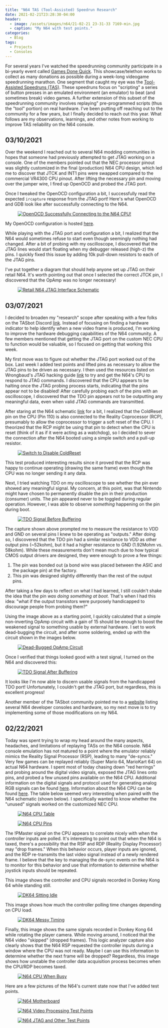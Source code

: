```yaml
---
title: "N64 TAS (Tool-Assisted) Speedrun Research"
date: 2021-02-21T23:28:30-04:00
header:
  - image: /assets/images/n64/21-02-21 23-31-33 7169-min.jpg
  - caption: "My N64 with test points."
categories:
  - Blog
tags:
  - Projects
  - Consoles
---
```


For several years I've watched the speedrunning community participate in a bi-yearly event called [Games Done Quick](https://gamesdonequick.com/). This showcase/telethon works to collect as many donations as possible during a week-long videogame speedrunning marathon. One segment that caught my eye was the [Tool-Assisted Speedruns (TAS)](http://tasvideos.org/). These speedruns focus on "scripting" a series of button presses in an emulated environment (an emulator) to beat (and sometimes break) video games. A further extension of this subset of the speedrunning community involves replaying" pre-programmed scripts (thus the "tool" portion) on real hardware. I've been putting off reaching out to the community for a few years, but I finally decided to reach out this year. What follows are my observations, learnings, and other notes from working to improve TAS reliability on the N64 console.

## 03/10/2021

Over the weekend I reached out to several N64 modding communities in hopes that someone had previously attempted to get JTAG working on a console. One of the members pointed out that the NEC processor pinout was slightly customized in the final (production) N64 CPU design, which led me to discover that JTCK and INT1 pins were swapped compared to the commercial VR4300 CPU pinout. After lifting the necessary pin and moving over the jumper wire, I fired up OpenOCD and probed the JTAG port. 

Once I tweaked the OpenOCD configuration a bit, I successfully read the expected `ircapture` response from the JTAG port! Here's what OpenOCD and GDB look like after successfully connecting to the N64.

<figure>
  <a href="/assets/images/n64/openocd_gdb_ubuntu.png"><img src="/assets/images/n64/openocd_gdb_ubuntu.png" alt="OpenOCD Successfully Connecting to the N64 CPU!"></a>
</figure>

My OpenOCD configuration is hosted [here](https://github.com/juchong/openocd_n64).


While playing with the JTAG port and configuration a bit, I realized that the N64 would sometimes refuse to start even though seemingly nothing had changed. After a bit of probing with my oscilloscope, I discovered that the JTAG lines would start floating when my debugger released (high-z) the pins. I quickly fixed this issue by adding 10k pull-down resistors to each of the JTAG pins. 


I've put together a diagram that should help anyone set up JTAG on their retail N64. It's worth pointing out that once I selected the correct JTCK pin, I discovered that the OpAmp was no longer necessary! 

<figure>
  <a href="/assets/images/n64/N64_JTAG_JuanC_RevA.JPG"><img src="/assets/images/n64/N64_JTAG_JuanC_RevA.JPG" alt="Retail N64 JTAG Interface Schematic"></a>
</figure>

## 03/07/2021

I decided to broaden my "research" scope after speaking with a few folks on the TASbot Discord [link](https://discord.com/invite/CwnDTug). Instead of focusing on finding a hardware indicator to help identify when a new video frame is produced, I'm working to improve the hardware debugging capabilities of the N64 community. A few members mentioned that getting the JTAG port on the custom NEC CPU to function would be valuable, so I focused on getting that working this week. 

My first move was to figure out whether the JTAG port worked out of the box. Last week I added test points and lifted pins as necessary to allow the JTAG pins to be driven as necessary. I then used the resources listed on Wrongbaud's JTAG hacking guide [link](https://wrongbaud.github.io/posts/jtag-hdd/) to try and get the N64's CPU to respond to JTAG commands. I discovered that the CPU appears to be halting once the JTAG probing process starts, indicating that the pins appear not to be disabled! After carefully probing each of the pins with an oscilloscope, I discovered that the TDO pin appears not to be outputting any meaningful data, even when valid JTAG commands are transmitted. 

After staring at the N64 schematic [link](https://console5.com/techwiki/images/a/a2/N64_NUS-CPU-03.pdf) for a bit, I realized that the ColdReset pin on the CPU (Pin 110) is also connected to the Reality Coprocessor (RCP), presumably to allow the coprocessor to trigger a soft reset of the CPU. I theorized that the RCP might be using that pin to detect when the CPU is reset (think of it as if it were acting as a watchdog), so I decided to sever the connection after the N64 booted using a simple switch and a pull-up resistor. 

<figure>
  <a href="/assets/images/n64/21-03-07 00-53-16 7292.jpg"><img src="/assets/images/n64/21-03-07 00-53-16 7292.jpg" alt="Switch to Disable ColdReset"></a>
</figure>


This test produced interesting results since it proved that the RCP was happy to continue operating (drawing the same frame) even though the CPU was no longer sending it any data. 

Next, I tried watching TDO on my oscilloscope to see whether the pin ever showed any meaningful signal. My concern, at this point, was that Nintendo might have chosen to permanently disable the pin in their production (consumer) units. The pin appeared never to be toggled during regular operation. However, I was able to observe *something* happening on the pin during boot. 

<figure>
  <a href="/assets/images/n64/image_pre_opamp.png"><img src="/assets/images/n64/image_pre_opamp.png" alt="TDO Signal Before Buffering"></a>
</figure>

The capture shown above prompted me to measure the resistance to VDD and GND on several pins I knew to be operating as "outputs." After doing so, I discovered that the TDO pin had a similar resistance to VDD as other output pins (~52kohm), but it had a higher resistance to GND (1.92Mohm vs. 58kohm). While these measurements don't mean much due to how typical CMOS output drivers are designed, they were enough to prove a few things:

1. The pin was bonded out (a bond wire was placed between the ASIC and the package pin) at the factory.
2. This pin was designed slightly differently than the rest of the output pins. 

After taking a few days to reflect on what I had learned, I still couldn't shake the idea that the pin *was doing something at boot.* That's when I had this idea: "what if the output transistors were purposely handicapped to discourage people from probing them?"

Using the image above as a starting point, I quickly calculated that a simple non-inverting OpAmp circuit with a gain of 15 should be enough to boost the weakened signal to something usable by external hardware. I set to work dead-bugging the circuit, and after some soldering, ended up with the circuit shown in the images below. 

<figure>
  <a href="/assets/images/n64/21-03-07 00-53-08 7291.jpg"><img src="/assets/images/n64/21-03-07 00-53-08 7291.jpg" alt="Dead-Bugged OpAmp Circuit"></a>
</figure>

Once I verified that things looked good with a test signal, I turned on the N64 and discovered this:

<figure>
  <a href="/assets/images/n64/image_post_opamp.png"><img src="/assets/images/n64/image_post_opamp.png" alt="TDO Signal After Buffering"></a>
</figure>

It looks like I'm now able to discern usable signals from the handicapped TDO port! Unfortunately, I couldn't get the JTAG port, but regardless, this is excellent progress! 

Another member of the TASbot community pointed me to a [website](https://ultra64.ca/gallery/kyoto-microcomputer-co-ltd-k%c2%b5c/) listing several N64 developer consoles and hardware, so my next move is to try implementing some of those modifications on my N64.

## 02/22/2021

Today was spent trying to wrap my head around the many aspects, headaches, and limitations of replaying TASs on the N64 console. N64 console emulation has not matured to a point where the emulator reliably mimics the Reality Signal Processor (RSP), leading to many "de-syncs." Very few games can be replayed reliably (Super Mario 64, MarioKart 64) on actual N64 hardware. 
I spent most of today chasing down "red herrings" and probing around the digital video signals, exposed the JTAG lines onto pins, and probed a few unused pins available on the N64 CPU. Additional information on the digital signals and protocol used for generating analog RGB signals can be found [here](http://members.optusnet.com.au/eviltim/n64rgb/n64rgb.html). Information about the N64 CPU can be found [here](http://en64.shoutwiki.com/wiki/N64_CPU). The table below seemed very interesting when paired with the N64 schematic (shown below). I specifically wanted to know whether the "unused" signals worked on the customized NEC CPU. 

<figure>
  <a href="/assets/images/n64/nes_cpu_table.png"><img src="/assets/images/n64/nes_cpu_table.png" alt="N64 CPU Table"></a>
</figure>

<figure>
  <a href="/assets/images/n64/unused_n64_signals.PNG"><img src="/assets/images/n64/unused_n64_signals.PNG" alt="N64 CPU Pins"></a>
</figure>

The !PMaster signal on the CPU appears to correlate nicely with when the controller inputs are polled. It's interesting to point out that when the N64 is taxed, there's a possibility that the RSP and RDP (Reality Display Processor) may "drop frames." When this behavior occurs, player inputs are ignored, and the RDP re-transmits the last video signal instead of a newly rendered frame. I believe that the key to managing the de-sync events on the N64 is to monitor for this behavior and use that information to determine whether joystick inputs should be repeated. 

This image shows the controller and CPU signals recorded in Donkey Kong 64 while standing still. 

<figure>
  <a href="/assets/images/n64/sitting_idle.png"><img src="/assets/images/n64/sitting_idle.png" alt="DK64 Sitting Idle"></a>
</figure>

This image shows how much the controller polling time changes depending on CPU load.

<figure>
  <a href="/assets/images/n64/messy_timing.png"><img src="/assets/images/n64/messy_timing.png" alt="DK64 Messy Timing"></a>
</figure>

Finally, this image shows the same signals recorded in Donkey Kong 64 while rotating the player camera. While moving around, I noticed that the N64 video "skipped" (dropped frames). This logic analyzer capture also clearly shows that the N64 RSP requested the controller inputs during a window where the CPU was not ready. Maybe I can use this information to determine whether the next frame will be dropped? Regardless, this image shows how unstable the controller data acquisition process becomes when the CPU/RDP becomes taxed. 

<figure>
  <a href="/assets/images/n64/cpu_busy_snip.png"><img src="/assets/images/n64/cpu_busy_snip.png" alt="N64 CPU When Busy"></a>
</figure>

Here are a few pictures of the N64's current state now that I've added test points. 

<figure>
  <a href="/assets/images/n64/21-02-21 23-31-33 7169-min.jpg"><img src="/assets/images/n64/21-02-21 23-31-33 7169-min.jpg" alt="N64 Motherboard"></a>
</figure>

<figure>
  <a href="/assets/images/n64/21-02-21 23-31-39 7170-min.jpg"><img src="/assets/images/n64/21-02-21 23-31-39 7170-min.jpg" alt="N64 Video Processing Test Points"></a>
</figure>
<figure>
  <a href="/assets/images/n64/21-02-21 23-31-46 7171-min.jpg"><img src="/assets/images/n64/21-02-21 23-31-46 7171-min.jpg" alt="N64 JTAG and Other Test Points"></a>
</figure>

